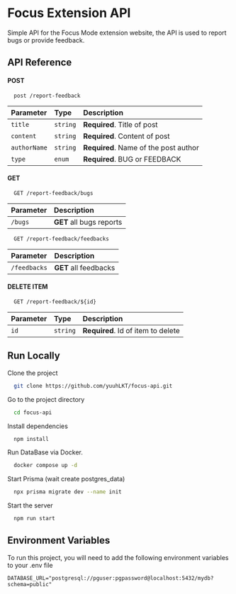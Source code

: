 
# Focus Extension API

Simple API for the Focus Mode extension website, the API is used to report bugs or provide feedback.

## API Reference

#### **POST**

```http
  post /report-feedback
```

| Parameter | Type     | Description                       |
| :-------- | :------- | :-------------------------------- |
| `title`      | `string` | **Required**. Title of post |
| `content`      | `string` | **Required**. Content of post |
| `authorName`      | `string` | **Required**. Name of the post author |
| `type`      | `enum` | **Required**. BUG or FEEDBACK |

#### **GET** 

```http
  GET /report-feedback/bugs
```

| Parameter |  Description                |
| :-------- |  :------------------------- |
| `/bugs`   |  **GET** all bugs reports |

```http
  GET /report-feedback/feedbacks
```

| Parameter |  Description                |
| :-------- |  :------------------------- |
| `/feedbacks`   |  **GET** all feedbacks |

#### **DELETE ITEM**

```http
  GET /report-feedback/${id}
```

| Parameter | Type     | Description                       |
| :-------- | :------- | :-------------------------------- |
| `id`      | `string` | **Required**. Id of item to delete |

    
## Run Locally

Clone the project

```bash
  git clone https://github.com/yuuhLKT/focus-api.git
```

Go to the project directory

```bash
  cd focus-api
```

Install dependencies

```bash
  npm install
```

Run DataBase via Docker.

```bash
  docker compose up -d
```

Start Prisma (wait create postgres_data)

```bash
  npx prisma migrate dev --name init
```

Start the server

```bash
  npm run start
```

## Environment Variables

To run this project, you will need to add the following environment variables to your .env file

`DATABASE_URL="postgresql://pguser:pgpassword@localhost:5432/mydb?schema=public"`

